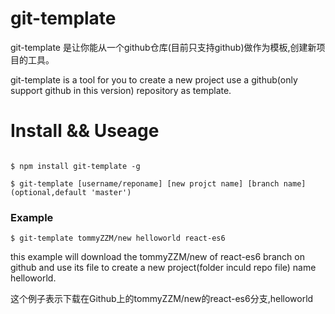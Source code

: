 # git-template

git-template 是让你能从一个github仓库(目前只支持github)做作为模板,创建新项目的工具。

git-template is a tool for you to create a new project use a github(only support github in this version) repository as template.

# Install && Useage

````console

$ npm install git-template -g

````

````console
$ git-template [username/reponame] [new projct name] [branch name](optional,default 'master')
````

### Example
````console
$ git-template tommyZZM/new helloworld react-es6
````
this example will download the tommyZZM/new of react-es6 branch on github and use its file to create a new project(folder inculd repo file) name helloworld.

这个例子表示下载在Github上的tommyZZM/new的react-es6分支,helloworld


<!--
### Require
git-template require [gulp](https://github.com/wearefractal/gulp) installed global
可能需要安装[gulp](https://github.com/wearefractal/gulp)
-->

